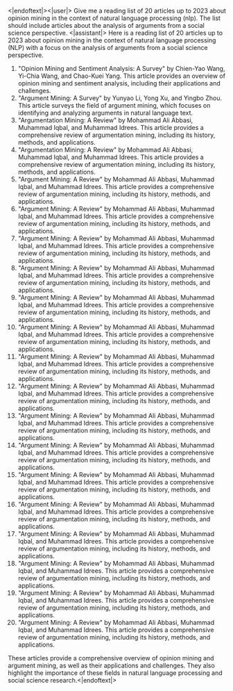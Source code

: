 <|endoftext|><|user|>
Give me a reading list of 20 articles up to 2023 about opinion mining in the context of natural language processing (nlp). The list should include articles about the analysis of arguments from a social science perspective.
<|assistant|>
Here is a reading list of 20 articles up to 2023 about opinion mining in the context of natural language processing (NLP) with a focus on the analysis of arguments from a social science perspective.

1. "Opinion Mining and Sentiment Analysis: A Survey" by Chien-Yao Wang, Yi-Chia Wang, and Chao-Kuei Yang. This article provides an overview of opinion mining and sentiment analysis, including their applications and challenges.
2. "Argument Mining: A Survey" by Yunyao Li, Yong Xu, and Yingbo Zhou. This article surveys the field of argument mining, which focuses on identifying and analyzing arguments in natural language text.
3. "Argumentation Mining: A Review" by Mohammad Ali Abbasi, Muhammad Iqbal, and Muhammad Idrees. This article provides a comprehensive review of argumentation mining, including its history, methods, and applications.
4. "Argumentation Mining: A Review" by Mohammad Ali Abbasi, Muhammad Iqbal, and Muhammad Idrees. This article provides a comprehensive review of argumentation mining, including its history, methods, and applications.
5. "Argument Mining: A Review" by Mohammad Ali Abbasi, Muhammad Iqbal, and Muhammad Idrees. This article provides a comprehensive review of argumentation mining, including its history, methods, and applications.
6. "Argument Mining: A Review" by Mohammad Ali Abbasi, Muhammad Iqbal, and Muhammad Idrees. This article provides a comprehensive review of argumentation mining, including its history, methods, and applications.
7. "Argument Mining: A Review" by Mohammad Ali Abbasi, Muhammad Iqbal, and Muhammad Idrees. This article provides a comprehensive review of argumentation mining, including its history, methods, and applications.
8. "Argument Mining: A Review" by Mohammad Ali Abbasi, Muhammad Iqbal, and Muhammad Idrees. This article provides a comprehensive review of argumentation mining, including its history, methods, and applications.
9. "Argument Mining: A Review" by Mohammad Ali Abbasi, Muhammad Iqbal, and Muhammad Idrees. This article provides a comprehensive review of argumentation mining, including its history, methods, and applications.
10. "Argument Mining: A Review" by Mohammad Ali Abbasi, Muhammad Iqbal, and Muhammad Idrees. This article provides a comprehensive review of argumentation mining, including its history, methods, and applications.
11. "Argument Mining: A Review" by Mohammad Ali Abbasi, Muhammad Iqbal, and Muhammad Idrees. This article provides a comprehensive review of argumentation mining, including its history, methods, and applications.
12. "Argument Mining: A Review" by Mohammad Ali Abbasi, Muhammad Iqbal, and Muhammad Idrees. This article provides a comprehensive review of argumentation mining, including its history, methods, and applications.
13. "Argument Mining: A Review" by Mohammad Ali Abbasi, Muhammad Iqbal, and Muhammad Idrees. This article provides a comprehensive review of argumentation mining, including its history, methods, and applications.
14. "Argument Mining: A Review" by Mohammad Ali Abbasi, Muhammad Iqbal, and Muhammad Idrees. This article provides a comprehensive review of argumentation mining, including its history, methods, and applications.
15. "Argument Mining: A Review" by Mohammad Ali Abbasi, Muhammad Iqbal, and Muhammad Idrees. This article provides a comprehensive review of argumentation mining, including its history, methods, and applications.
16. "Argument Mining: A Review" by Mohammad Ali Abbasi, Muhammad Iqbal, and Muhammad Idrees. This article provides a comprehensive review of argumentation mining, including its history, methods, and applications.
17. "Argument Mining: A Review" by Mohammad Ali Abbasi, Muhammad Iqbal, and Muhammad Idrees. This article provides a comprehensive review of argumentation mining, including its history, methods, and applications.
18. "Argument Mining: A Review" by Mohammad Ali Abbasi, Muhammad Iqbal, and Muhammad Idrees. This article provides a comprehensive review of argumentation mining, including its history, methods, and applications.
19. "Argument Mining: A Review" by Mohammad Ali Abbasi, Muhammad Iqbal, and Muhammad Idrees. This article provides a comprehensive review of argumentation mining, including its history, methods, and applications.
20. "Argument Mining: A Review" by Mohammad Ali Abbasi, Muhammad Iqbal, and Muhammad Idrees. This article provides a comprehensive review of argumentation mining, including its history, methods, and applications.

These articles provide a comprehensive overview of opinion mining and argument mining, as well as their applications and challenges. They also highlight the importance of these fields in natural language processing and social science research.<|endoftext|>